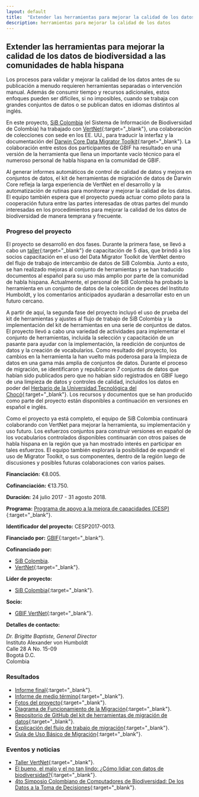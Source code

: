 ```yaml
---
layout: default
title:  "Extender las herramientas para mejorar la calidad de los datos de biodiversidad a las comunidades de habla hispana"
description: herramientas para mejorar la calidad de los datos
---
```


## Extender las herramientas para mejorar la calidad de los datos de biodiversidad a las comunidades de habla hispana

Los procesos para validar y mejorar la calidad de los datos antes de su publicación a menudo requieren herramientas separadas o intervención manual. Además de consumir tiempo y recursos adicionales, estos enfoques pueden ser difíciles, si no imposibles, cuando se trabaja con grandes conjuntos de datos o se publican datos en idiomas distintos al inglés.  
	
En este proyecto, [SiB Colombia](https://biodiversidad.co/) (el Sistema de Información de Biodiversidad de Colombia) ha trabajado con [VertNet](https://www.gbif.org/node/d205def7-82c3-472a-be4b-31d11dcd51fd){:target="_blank"}, una colaboración de colecciones con sede en los EE. UU., para traducir la interfaz y la documentación del [Darwin Core Data Migrator Toolkit](https://github.com/VertNet/toolkit){:target="_blank"}. La colaboración entre estos dos participantes de GBIF ha resultado en una versión de la herramienta que llena un importante vacío técnico para el numeroso personal de habla hispana en la comunidad de GBIF.  

Al generar informes automáticos de control de calidad de datos y mejora en conjuntos de datos, el kit de herramientas de migración de datos de Darwin Core refleja la larga experiencia de VertNet en el desarrollo y la automatización de rutinas para monitorear y mejorar la calidad de los datos. El equipo también espera que el proyecto pueda actuar como piloto para la cooperación futura entre las partes interesadas de otras partes del mundo interesadas en los procedimientos para mejorar la calidad de los datos de biodiversidad de manera temprana y frecuente.  

### Progreso del proyecto

El proyecto se desarrolló en dos fases. Durante la primera fase, se llevó a cabo un [taller](https://www.gbif.org/event/4D80KDsifuIYSgEAEOwE2q/vertnet-workshop){:target="_blank"} de capacitación de 5 días, que brindó a los socios capacitación en el uso del Data Migrator Toolkit de VertNet dentro del flujo de trabajo de intercambio de datos de SiB Colombia. Junto a esto, se han realizado mejoras al conjunto de herramientas y se han traducido documentos al español para su uso más amplio por parte de la comunidad de habla hispana. Actualmente, el personal de SiB Colombia ha probado la herramienta en un conjunto de datos de la colección de peces del Instituto Humboldt, y los comentarios anticipados ayudarán a desarrollar esto en un futuro cercano.  

A partir de aquí, la segunda fase del proyecto incluyó el uso de prueba del kit de herramientas y ajustes al flujo de trabajo de SiB Colombia y la implementación del kit de herramientas en una serie de conjuntos de datos. El proyecto llevó a cabo una variedad de actividades para implementar el conjunto de herramientas, incluida la selección y capacitación de un pasante para ayudar con la implementación, la reedición de conjuntos de datos y la creación de vocabularios. Como resultado del proyecto, los cambios en la herramienta la han vuelto más poderosa para la limpieza de datos en una gama más amplia de conjuntos de datos. Durante el proceso de migración, se identificaron y republicaron 7 conjuntos de datos que habían sido publicados pero que no habían sido registrados en GBIF luego de una limpieza de datos y controles de calidad, incluidos los datos en poder del [Herbario de la Universidad Tecnológica del Chocó](https://www.gbif.org/dataset/26d97e94-6ee9-4d5a-a9b8-7d514ec0345c#description){:target="_blank"}. Los recursos y documentos que se han producido como parte del proyecto están disponibles a continuación en versiones en español e inglés.  

Como el proyecto ya está completo, el equipo de SiB Colombia continuará colaborando con VertNet para mejorar la herramienta, su implementación y uso futuro. Los esfuerzos conjuntos para construir versiones en español de los vocabularios controlados disponibles continuarán con otros países de habla hispana en la región que ya han mostrado interés en participar en tales esfuerzos. El equipo también explorará la posibilidad de expandir el uso de Migrator Toolkit, o sus componentes, dentro de la región luego de discusiones y posibles futuras colaboraciones con varios países.  


**Financiación:** €8.005.

**Cofinanciación:** €13.750.

**Duración:** 24 julio 2017 - 31 agosto 2018.

**Programa:** [Programa de apoyo a la mejora de capacidades (CESP)](https://www.gbif.org/programme/82219){:target="_blank"}.

**Identificador del proyecto:** CESP2017-0013.

**Financiado por:** [GBIF](http://www.gbif.org/){:target="_blank"}.

**Cofinanciado por:**

* [SiB Colombia](https://www.biodiversidad.co).
* [VertNet](http://vertnet.org/index.html){:target="_blank"}.

**Líder de proyecto:** 

* [SiB Colombia](https://www.gbif.org/country/CL/about){:target="_blank"}.

**Socio:**

* [GBIF VertNet](https://www.gbif.org/country/US/about){:target="_blank"}.


**Detalles de contacto:**

*Dr. Brigitte Baptiste, General Director*  
Instituto Alexander von Humboldt  
Calle 28 A No. 15-09  
Bogotá D.C.  
Colombia

### Resultados

- [Informe final](https://assets.ctfassets.net/uo17ejk9rkwj/68nMygWMSsQKeQQkYQ2IGu/c798503581000abae1ca7a49ab7d3b85/CESP2017-0013_Final_Activity_Report.pdf){:target="_blank"}.
- [Informe de medio término](https://assets.ctfassets.net/uo17ejk9rkwj/7FKFJjUo2AgG80ogA0Aimg/78e9eb814132d711f029f8121e4aa4ae/CESP2017-0013_Mid-term_report.pdf){:target="_blank"}.
- [Fotos del proyecto](https://www.flickr.com/gp/44353813@N02/oERGru){:target="_blank"}.
- [Diagrama de Funcionamiento de la Migración](https://github.com/SIB-Colombia/CESP-GBIF-SiB-VertNet/blob/master/Migrator_Funcionamiento_ES.png){:target="_blank"}.
- [Repositorio de GitHub del kit de herramientas de migración de datos](https://github.com/SIB-Colombia/CESP-GBIF-SiB-VertNet){:target="_blank"}.
- [Explicación del flujo de trabajo de migración](https://github.com/VertNet/toolkit/wiki/Migrator-Workflow-(ES)){:target="_blank"}.
- [Guía de Uso Básico de Migración](https://github.com/VertNet/toolkit/blob/master/README_Instrucciones%20de%20uso_ES.pdf){:target="_blank"}.

### Eventos y noticias

- [Taller VertNet](https://www.gbif.org/event/Dg2Y9RV17w0CWEwIY4GWK/4th-colombian-symposium-of-computers-of-biodiversity-from-data-to-decision-making){:target="_blank"}.
- [El bueno, el malo y el no tan lindo: ¿Cómo lidiar con datos de biodiversidad?](https://biodiversidad.co/post/2017/bueno-malo-lindo-datos-biodiversidad/){:target="_blank"}.
- [4to Simposio Colombiano de Computadores de Biodiversidad: De los Datos a la Toma de Decisiones](https://biodiversidad.co/post/2018/simposio-ib/){:target="_blank"}.

